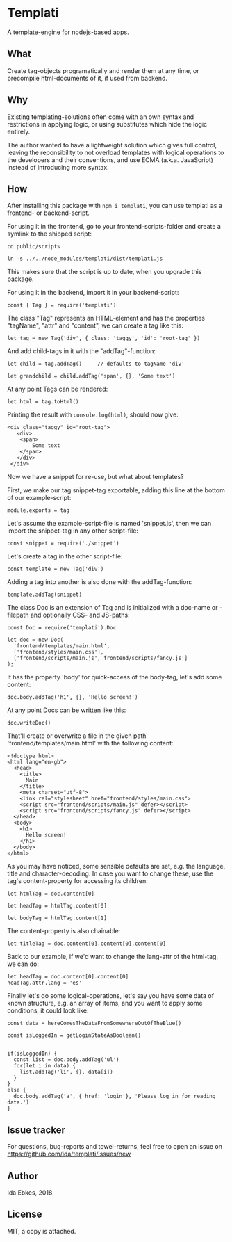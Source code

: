 Templati
========


A template-engine for nodejs-based apps.


What
----

Create tag-objects programatically and render them at any time,
or precompile html-documents of it, if used from backend.



Why
---

Existing templating-solutions often come with an own syntax
and restrictions in applying logic, or using substitutes which
hide the logic entirely.

The author wanted to have a lightweight solution which gives full
control, leaving the reponsibility to not overload templates with
logical operations to the developers and their conventions, and
use ECMA (a.k.a. JavaScript) instead of introducing more syntax.


How
---

After installing this package with `npm i templati`,
you can use templati as a frontend- or backend-script.

For using it in the frontend, go to your frontend-scripts-folder
and create a symlink to the shipped script:

    cd public/scripts

    ln -s ../../node_modules/templati/dist/templati.js

This makes sure that the script is up to date, when you
upgrade this package.


For using it in the backend, import it in your backend-script:

    const { Tag } = require('templati')


The class "Tag" represents an HTML-element and has the properties
"tagName", "attr" and "content", we can create a tag like this:

    let tag = new Tag('div', { class: 'taggy', 'id': 'root-tag' })


And add child-tags in it with the "addTag"-function:

    let child = tag.addTag()     // defaults to tagName 'div'

    let grandchild = child.addTag('span', {}, 'Some text')


At any point Tags can be rendered:

    let html = tag.toHtml()


Printing the result with `console.log(html)`, should now give:

    <div class="taggy" id="root-tag">
       <div>
        <span>
            Some text
        </span>
       </div>
     </div>



Now we have a snippet for re-use, but what about templates?


First, we make our tag snippet-tag exportable, adding this line
at the bottom of our example-script:


    module.exports = tag


Let's assume the example-script-file is named 'snippet.js', then
we can import the snippet-tag in any other script-file:

    const snippet = require('./snippet')


Let's create a tag in the other script-file:

    const template = new Tag('div')


Adding a tag into another is also done with the addTag-function:

    template.addTag(snippet)


The class Doc is an extension of Tag and is initialized with a
doc-name or -filepath and optionally CSS- and JS-paths:

    const Doc = require('templati').Doc
 
    let doc = new Doc(
      'frontend/templates/main.html',
	  ['frontend/styles/main.css'],
      ['frontend/scripts/main.js', frontend/scripts/fancy.js']
	);


It has the property 'body' for quick-access of the body-tag,
let's add some content:

	doc.body.addTag('h1', {}, 'Hello screen!')

At any point Docs can be written like this:

	doc.writeDoc()

That'll create or overwrite a file in the given path 'frontend/templates/main.html'
with the following content:

    <!doctype html>
    <html lang="en-gb">
      <head>
        <title>
          Main
        </title>
        <meta charset="utf-8">
        <link rel="stylesheet" href="frontend/styles/main.css">
        <script src="frontend/scripts/main.js" defer></script>
        <script src="frontend/scripts/fancy.js" defer></script>
      </head>
      <body>
        <h1>
          Hello screen!
        </h1>
      </body>
    </html>

As you may have noticed, some sensible defaults are set, e.g.
the language, title and character-decoding. In case you want
to change these, use the tag's content-property for accessing
its children:


    let htmlTag = doc.content[0]

    let headTag = htmlTag.content[0]

    let bodyTag = htmlTag.content[1]


The content-property is also chainable:

    let titleTag = doc.content[0].content[0].content[0]




Back to our example, if we'd want to change the lang-attr
of the html-tag, we can do:

	let headTag = doc.content[0].content[0]
	headTag.attr.lang = 'es'


Finally let's do some logical-operations, let's say you
have some data of known structure, e.g. an array of items,
and you want to apply some conditions, it could look like:

	const data = hereComesTheDataFromSomewhereOutOfTheBlue()

	const isLoggedIn = getLoginStateAsBoolean()


	if(isLoggedIn) {
	  const list = doc.body.addTag('ul')
	  for(let i in data) {
	    list.addTag('li', {}, data[i])
	  }
	}
    else {
	  doc.body.addTag('a', { href: 'login'}, 'Please log in for reading data.')
    }



Issue tracker
-------------

For questions, bug-reports and towel-returns, feel free to open an issue
on https://github.com/ida/templati/issues/new


Author
------

Ida Ebkes, 2018


License
-------

MIT, a copy is attached.
